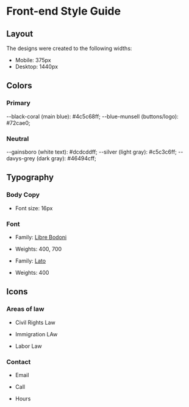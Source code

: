 # Front-end Style Guide

## Layout

The designs were created to the following widths:

- Mobile: 375px
- Desktop: 1440px

## Colors

### Primary

--black-coral (main blue): #4c5c68ff;
--blue-munsell (buttons/logo): #72cae0;
### Neutral

--gainsboro (white text): #dcdcddff;
--silver (light gray): #c5c3c6ff;
--davys-grey (dark gray): #46494cff;

## Typography

### Body Copy

- Font size: 16px

### Font

- Family: [Libre Bodoni](https://fonts.google.com/specimen/Inter)
- Weights: 400, 700

- Family: [Lato](https://fonts.google.com/specimen/Lexend+Deca)
- Weights: 400

<link href="https://fonts.googleapis.com/css2?family=Lato&family=Libre+Bodoni:wght@400;700&display=swap" rel="stylesheet">

## Icons

### Areas of law

- Civil Rights Law
<i class="fa-solid fa-scale-balanced"></i>

- Immigration LAw
<i class="fa-solid fa-earth-africa"></i>

- Labor Law
<i class="fa-solid fa-briefcase"></i>

### Contact

- Email
<i class="fa-solid fa-envelope"></i>

- Call
<i class="fa-solid fa-phone"></i>

- Hours
<i class="fa-solid fa-phone"></i>